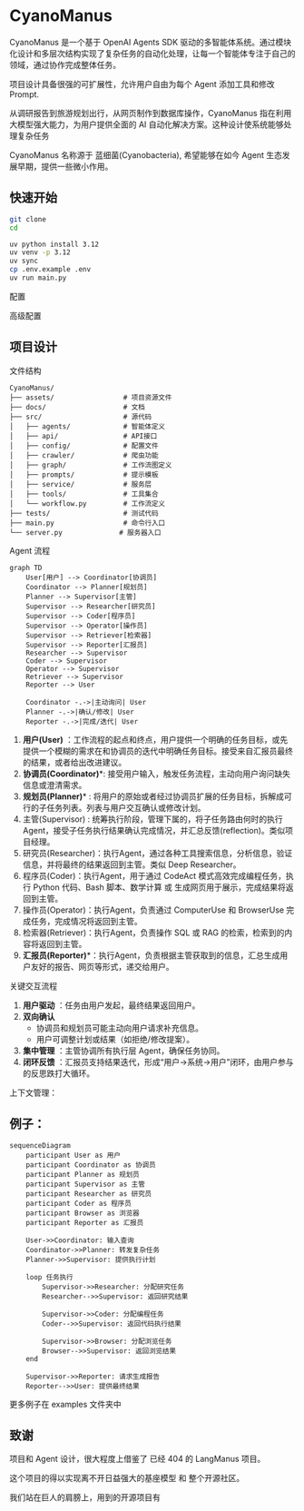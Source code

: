 # CyanoManus

CyanoManus 是一个基于 OpenAI Agents SDK 驱动的多智能体系统。通过模块化设计和多层次结构实现了复杂任务的自动化处理，让每一个智能体专注于自己的领域，通过协作完成整体任务。

项目设计具备很强的可扩展性，允许用户自由为每个 Agent 添加工具和修改 Prompt.

从调研报告到旅游规划出行，从网页制作到数据库操作，CyanoManus 指在利用大模型强大能力，为用户提供全面的 AI 自动化解决方案。这种设计使系统能够处理复杂任务

CyanoManus 名称源于 蓝细菌(Cyanobacteria), 希望能够在如今 Agent 生态发展早期，提供一些微小作用。

## 快速开始

```bash
git clone 
cd 

uv python install 3.12
uv venv -p 3.12
uv sync
cp .env.example .env
uv run main.py
```

配置

高级配置

## 项目设计

文件结构

```plaintext
CyanoManus/
├── assets/                 # 项目资源文件
├── docs/                   # 文档
├── src/                    # 源代码
│   ├── agents/             # 智能体定义
│   ├── api/                # API接口
│   ├── config/             # 配置文件
│   ├── crawler/            # 爬虫功能
│   ├── graph/              # 工作流图定义
│   ├── prompts/            # 提示模板
│   ├── service/            # 服务层
│   ├── tools/              # 工具集合
│   └── workflow.py         # 工作流定义
├── tests/                  # 测试代码
├── main.py                 # 命令行入口
└── server.py              # 服务器入口
```

Agent 流程

```mermaid
graph TD
    User[用户] --> Coordinator[协调员]
    Coordinator --> Planner[规划员]
    Planner --> Supervisor[主管]
    Supervisor --> Researcher[研究员]
    Supervisor --> Coder[程序员]
    Supervisor --> Operator[操作员]
    Supervisor --> Retriever[检索器]
    Supervisor --> Reporter[汇报员]
    Researcher --> Supervisor
    Coder --> Supervisor
    Operator --> Supervisor
    Retriever --> Supervisor
    Reporter --> User
  
    Coordinator -.->|主动询问| User
    Planner -.->|确认/修改| User
    Reporter -.->|完成/迭代| User
```

1. **用户(User)** ：工作流程的起点和终点，用户提供一个明确的任务目标，或先提供一个模糊的需求在和协调员的迭代中明确任务目标。接受来自汇报员最终的结果，或者给出改进建议。
2. **协调员(Coordinator)***: 接受用户输入，触发任务流程，主动向用户询问缺失信息或澄清需求。
3. **规划员(Planner)*** : 将用户的原始或者经过协调员扩展的任务目标，拆解成可行的子任务列表。列表与用户交互确认或修改计划。
4. 主管(Supervisor) : 统筹执行阶段，管理下属的，将子任务路由何时的执行 Agent，接受子任务执行结果确认完成情况，并汇总反馈(reflection)。类似项目经理。
5. 研究员(Researcher)：执行Agent，通过各种工具搜索信息，分析信息，验证信息，并将最终的结果返回到主管。类似 Deep Researcher。
6. 程序员(Coder)：执行Agent，用于通过 CodeAct 模式高效完成编程任务，执行 Python 代码、Bash 脚本、数学计算 或 生成网页用于展示，完成结果将返回到主管。
7. 操作员(Operator)：执行Agent，负责通过 ComputerUse 和 BrowserUse 完成任务，完成情况将返回到主管。
8. 检索器(Retriever)：执行Agent，负责操作 SQL 或 RAG 的检索，检索到的内容将返回到主管。
9. **汇报员(Reporter)***：执行Agent，负责根据主管获取到的信息，汇总生成用户友好的报告、网页等形式，递交给用户。

关键交互流程

1. **用户驱动** ：任务由用户发起，最终结果返回用户。
2. **双向确认**
   * 协调员和规划员可能主动向用户请求补充信息。
   * 用户可调整计划或结果（如拒绝/修改提案）。
3. **集中管理** ：主管协调所有执行层 Agent，确保任务协同。
4. **闭环反馈** ：汇报员支持结果迭代，形成“用户→系统→用户”闭环，由用户参与的反思跌打大循环。

上下文管理：

## 例子：

```mermaid
sequenceDiagram
    participant User as 用户
    participant Coordinator as 协调员
    participant Planner as 规划员
    participant Supervisor as 主管
    participant Researcher as 研究员
    participant Coder as 程序员
    participant Browser as 浏览器
    participant Reporter as 汇报员
  
    User->>Coordinator: 输入查询
    Coordinator->>Planner: 转发复杂任务
    Planner->>Supervisor: 提供执行计划
  
    loop 任务执行
        Supervisor->>Researcher: 分配研究任务
        Researcher-->>Supervisor: 返回研究结果
  
        Supervisor->>Coder: 分配编程任务
        Coder-->>Supervisor: 返回代码执行结果
  
        Supervisor->>Browser: 分配浏览任务
        Browser-->>Supervisor: 返回浏览结果
    end
  
    Supervisor->>Reporter: 请求生成报告
    Reporter-->>User: 提供最终结果
```

更多例子在 examples 文件夹中

## 致谢

项目和 Agent 设计，很大程度上借鉴了 已经 404 的 LangManus 项目。

这个项目的得以实现离不开日益强大的基座模型 和 整个开源社区。

我们站在巨人的肩膀上，用到的开源项目有
